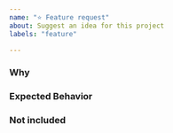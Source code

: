 ```yaml
---
name: "⭐️ Feature request"
about: Suggest an idea for this project
labels: "feature"

---
```


### Why

### Expected Behavior

### Not included

